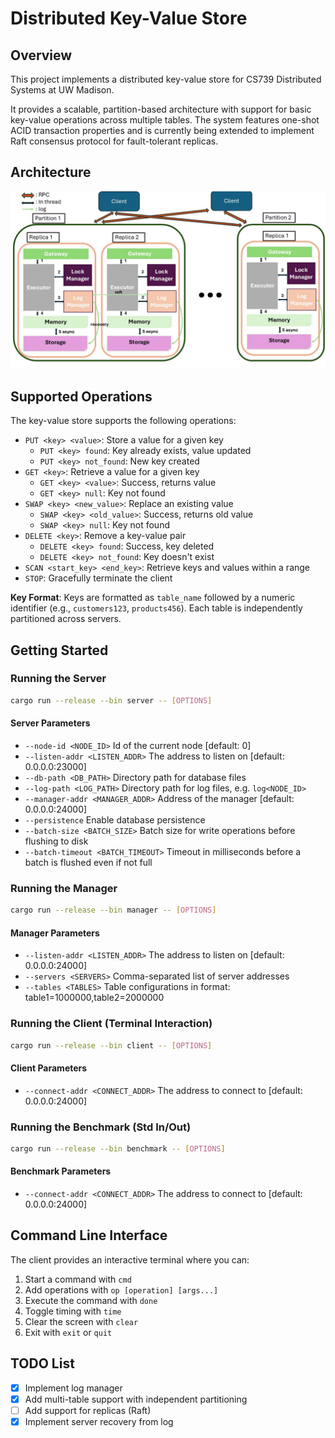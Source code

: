 # Distributed Key-Value Store

## Overview

This project implements a distributed key-value store for CS739 Distributed Systems at UW Madison. 

It provides a scalable, partition-based architecture with support for basic key-value operations across multiple tables. The system features one-shot ACID transaction properties and is currently being extended to implement Raft consensus protocol for fault-tolerant replicas.

## Architecture

![architecture](fig/architecture.jpg)

## Supported Operations

The key-value store supports the following operations:

- `PUT <key> <value>`: Store a value for a given key
  - `PUT <key> found`: Key already exists, value updated
  - `PUT <key> not_found`: New key created
- `GET <key>`: Retrieve a value for a given key
  - `GET <key> <value>`: Success, returns value
  - `GET <key> null`: Key not found
- `SWAP <key> <new_value>`: Replace an existing value
  - `SWAP <key> <old_value>`: Success, returns old value
  - `SWAP <key> null`: Key not found
- `DELETE <key>`: Remove a key-value pair
  - `DELETE <key> found`: Success, key deleted
  - `DELETE <key> not_found`: Key doesn't exist
- `SCAN <start_key> <end_key>`: Retrieve keys and values within a range
- `STOP`: Gracefully terminate the client

**Key Format**: Keys are formatted as `table_name` followed by a numeric identifier (e.g., `customers123`, `products456`). Each table is independently partitioned across servers.

## Getting Started

### Running the Server

```bash
cargo run --release --bin server -- [OPTIONS]
```

#### Server Parameters

- `--node-id <NODE_ID>`             Id of the current node [default: 0]
- `--listen-addr <LISTEN_ADDR>`      The address to listen on [default: 0.0.0.0:23000]
- `--db-path <DB_PATH>`              Directory path for database files
- `--log-path <LOG_PATH>`            Directory path for log files, e.g. `log<NODE_ID>`
- `--manager-addr <MANAGER_ADDR>`    Address of the manager [default: 0.0.0.0:24000]
- `--persistence`                    Enable database persistence
- `--batch-size <BATCH_SIZE>`        Batch size for write operations before flushing to disk
- `--batch-timeout <BATCH_TIMEOUT>`  Timeout in milliseconds before a batch is flushed even if not full

### Running the Manager

```bash
cargo run --release --bin manager -- [OPTIONS]
```

#### Manager Parameters

- `--listen-addr <LISTEN_ADDR>`  The address to listen on [default: 0.0.0.0:24000]
- `--servers <SERVERS>`          Comma-separated list of server addresses
- `--tables <TABLES>`            Table configurations in format: table1=1000000,table2=2000000

### Running the Client (Terminal Interaction)

```bash
cargo run --release --bin client -- [OPTIONS]
```

#### Client Parameters

- `--connect-addr <CONNECT_ADDR>`  The address to connect to [default: 0.0.0.0:24000]

### Running the Benchmark (Std In/Out)

```bash
cargo run --release --bin benchmark -- [OPTIONS]
```

#### Benchmark Parameters

- `--connect-addr <CONNECT_ADDR>`  The address to connect to [default: 0.0.0.0:24000]

## Command Line Interface

The client provides an interactive terminal where you can:

1. Start a command with `cmd`
2. Add operations with `op [operation] [args...]`
3. Execute the command with `done`
4. Toggle timing with `time`
5. Clear the screen with `clear`
6. Exit with `exit` or `quit`
 
## TODO List

- [x] Implement log manager
- [x] Add multi-table support with independent partitioning
- [ ] Add support for replicas (Raft)
- [x] Implement server recovery from log